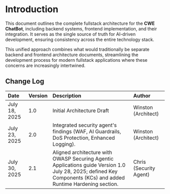 # **Introduction**

This document outlines the complete fullstack architecture for the **CWE ChatBot**, including backend systems, frontend implementation, and their integration. It serves as the single source of truth for AI-driven development, ensuring consistency across the entire technology stack.

This unified approach combines what would traditionally be separate backend and frontend architecture documents, streamlining the development process for modern fullstack applications where these concerns are increasingly intertwined.

## **Change Log**

| Date | Version | Description | Author |
| :---- | :---- | :---- | :---- |
| July 18, 2025 | 1.0 | Initial Architecture Draft | Winston (Architect) |
| July 23, 2025 | 2.0 | Integrated security agent's findings (WAF, AI Guardrails, DoS Protection, Enhanced Logging). | Winston (Architect) |
| July 30, 2025 | 2.1 | Aligned architecture with OWASP Securing Agentic Applications guide Version 1.0 July 28, 2025; defined Key Components (KCs) and added Runtime Hardening section. | Chris (Security Agent) |
